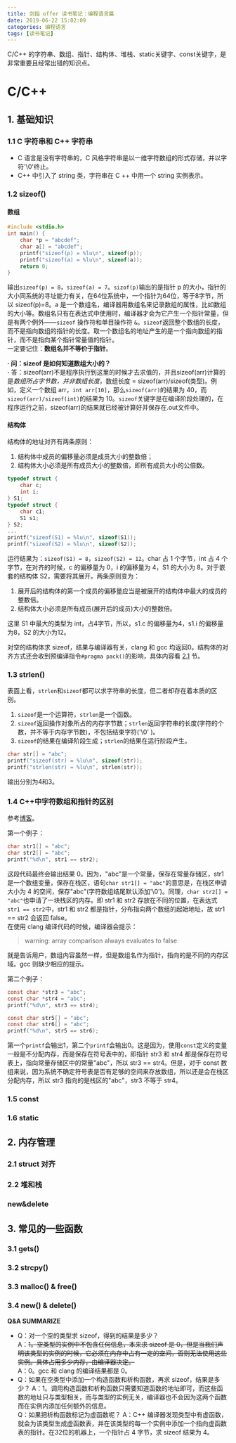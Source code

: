 ```yaml
---
title: 剑指 offer 读书笔记：编程语言篇
date: 2019-06-22 15:02:09
categories: 编程语言
tags: [读书笔记]
---
```


C/C++ 的字符串、数组、指针、结构体、堆栈、static关键字、const关键字，是非常重要且经常出错的知识点。

<!--more-->
# C/C++

## 1. 基础知识

### 1.1 C 字符串和 C++ 字符串

- C 语言是没有字符串的，C 风格字符串是以一维字符数组的形式存储，并以字符'\0'终止。
- C++ 中引入了 string 类，字符串在 C ++ 中用一个 string 实例表示。


### 1.2 sizeof()

#### 数组

``` C
#include <stdio.h>
int main() {
    char *p = "abcdef";
    char a[] = "abcdef";
    printf("sizeof(p) = %lu\n", sizeof(p));
    printf("sizeof(a) = %lu\n", sizeof(a));
    return 0;
}
```
输出`sizeof(p) = 8`，`sizeof(a) = 7`。`sizof(p)`输出的是指针 p 的大小，指针的大小同系统的寻址能力有关，在64位系统中，一个指针为64位，等于8字节，所以 sizeof(p)=8。a 是一个数组名，编译器用数组名来记录数组的属性，比如数组的大小等。数组名只有在表达式中使用时，编译器才会为它产生一个指针常量，但是有两个例外——`sizeof` 操作符和单目操作符 `&`。`sizeof`返回整个数组的长度，而不是指向数组的指针的长度。取一个数组名的地址产生的是一个指向数组的指针，而不是指向某个指针常量值的指针。  
一定要记住：**数组名并不等价于指针**。

**· 问：sizeof 是如何知道数组大小的？**  
**·** 答：sizeof(arr)不是程序执行到这里的时候才去求值的，并且sizeof(arr)计算的是*数组所占字节数，并非数组长度*，数组长度 = sizeof(arr)/sizeof(类型)。例如，定义一个数组 arr，`int arr[10]`，那么`sizeof(arr)`的结果为 40，而`sizeof(arr)/sizeof(int)`的结果为 10。`sizeof`关键字是在编译阶段处理的，在程序运行之前，sizeof(arr)的结果就已经被计算好并保存在.out文件中。

#### 结构体

结构体的地址对齐有两条原则：
1. 结构体中成员的偏移量必须是成员大小的整数倍；
2. 结构体大小必须是所有成员大小的整数倍，即所有成员大小的公倍数。

``` c
typedef struct {
    char c;
    int i;
} S1;
typedef struct {
    char c1;
    S1 s1;
} S2;
...
printf("sizeof(S1) = %lu\n", sizeof(S1));
printf("sizeof(S2) = %lu\n", sizeof(S2));
```
运行结果为：`sizeof(S1) = 8`，`sizeof(S2) = 12`。char 占 1 个字节，int 占 4 个字节，在对齐的时候，c 的偏移量为 0，i 的偏移量为 4，S1 的大小为 8。对于嵌套的结构体 S2，需要将其展开。两条原则变为：
1. 展开后的结构体的第一个成员的偏移量应当是被展开的结构体中最大的成员的整数倍。
2. 结构体大小必须是所有成员(展开后的成员)大小的整数倍。  
 
这里 S1 中最大的类型为 int，占4字节，所以，s1.c 的偏移量为4，s1.i 的偏移量为8，S2 的大小为12。

对空的结构体求 sizeof，结果与编译器有关，clang 和 gcc 均返回0。结构体的对齐方式还会收到预编译指令`#pragma pack()`的影响，具体内容看 <a href="#struct">2.1</a> 节。


### 1.3 strlen()

表面上看，`strlen`和`sizeof`都可以求字符串的长度，但二者却存在着本质的区别。
1. `sizeof`是一个运算符，`strlen`是一个函数。
2. `sizeof`返回操作对象所占的内存字节数；`strlen`返回字符串的长度(字符的个数，并不等于内存字节数)，不包括结束字符('\0' )。
3. `sizeof`的结果在编译阶段生成；`strlen`的结果在运行阶段产生。

``` c
char str[] = "abc";
printf("sizeof(str) = %lu\n", sizeof(str));
printf("strlen(str) = %lu\n", strlen(str));
```
输出分别为4和3。

### 1.4 C++中字符数组和指针的区别

参考[博客](https://www.cnblogs.com/Kernel001/p/8259398.html)。


第一个例子：
``` c
char str1[] = "abc";
char str2[] = "abc";
printf("%d\n", str1 == str2);
```
这段代码最终会输出结果 0。因为，"abc"是一个常量，保存在常量存储区，str1 是一个数组变量，保存在栈区，语句`char str1[] = "abc"`的意思是，在栈区申请大小为 4 的空间，保存"abc"(字符数组结尾默认添加'\0')。同理，`char str2[] = "abc"`也申请了一块栈区的内存。即 str1 和 str2 存放在不同的位置，在表达式`str1 == str2`中，str1 和 str2 都是指针，分布指向两个数组的起始地址，故 str1 == str2 会返回 false。  
在使用 clang 编译代码的时候，编译器会提示：
> warning: array comparison always evaluates to false

就是告诉用户，数组内容虽然一样，但是数组名作为指针，指向的是不同的内存区域。gcc 则缺少相应的提示。

第二个例子：
``` c
const char *str3 = "abc";
const char *str4 = "abc";
printf("%d\n", str3 == str4);

const char str5[] = "abc";
const char str6[] = "abc";
printf("%d\n", str5 == str6);
```
第一个`printf`会输出1，第二个`printf`会输出0。这是因为，使用`const`定义的变量一般是不分配内存，而是保存在符号表中的，即指针 str3 和 str4 都是保存在符号表上，指向常量存储区中的常量"abc"，所以 str3 == str4。但是，对于 const 数组来说，因为系统不确定符号表是否有足够的空间来存放数组，所以还是会在栈区分配内存，所以 str3 指向的是栈区的"abc"，str3 不等于 str4。



### 1.5 const


### 1.6 static

## 2. 内存管理

### 2.1 <a id="struct">struct 对齐</a>



### 2.2 堆和栈

### new&delete

## 3. 常见的一些函数

### 3.1 gets()

### 3.2 strcpy()

### 3.3 malloc() & free()

### 3.4 new() & delete()


**Q&A SUMMARIZE**
+ Q：对一个空的类型求 sizeof，得到的结果是多少？  
  A：~~1。空类型的实例中不包含任何信息，本来求 sizeof 是 0，但是当我们声明该类型的实例的时候，它必须在内存中占有一定的空间，否则无法使用这些实例。具体占用多少内存，由编译器决定。~~  
  A：0。gcc 和 clang 的编译结果都是 0。
+ Q：如果在空类型中添加一个构造函数和析构函数，再求 sizeof，结果是多少？
  A：1。调用构造函数和析构函数只需要知道函数的地址即可，而这些函数的地址只与类型相关，而与类型的实例无关，编译器也不会因为这两个函数而在实例内添加任何额外的信息。   
  Q：如果把析构函数标记为虚函数呢？
  A：C++ 编译器发现类型中有虚函数，就会为该类型生成虚函数表，并在该类型的每一个实例中添加一个指向虚函数表的指针。在32位的机器上，一个指针占 4 字节，求 sizeof 结果为 4。
